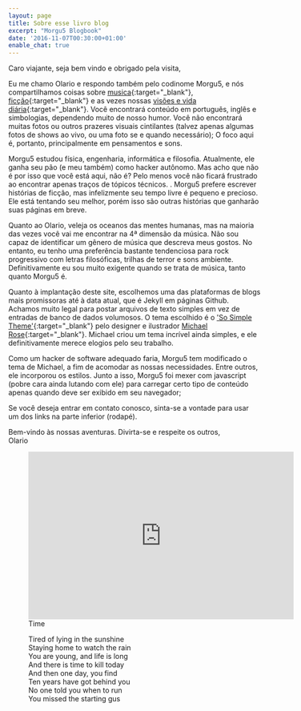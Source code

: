 ```yaml
---
layout: page
title: Sobre esse livro blog
excerpt: "Morgu5 Blogbook"
date: '2016-11-07T00:30:00+01:00'
enable_chat: true
---
```


Caro viajante, seja bem vindo e obrigado pela visita,

Eu me chamo Olario e respondo também pelo codinome Morgu5, e nós compartilhamos coisas sobre [musica](/music){:target="_blank"},  [ficção](/stories){:target="_blank"} e as vezes nossas [visões e vida diária](/blog){:target="_blank"}.  Você encontrará conteúdo em português, inglês e simbologias, dependendo muito de nosso humor. Você não encontrará muitas fotos ou outros prazeres visuais cintilantes (talvez apenas algumas fotos de shows ao vivo, ou uma foto se e quando necessário); O foco aqui é, portanto, principalmente em pensamentos e sons.

Morgu5 estudou física, engenharia, informática e filosofia. Atualmente, ele ganha seu pão (e meu também) como hacker autônomo. Mas acho que não é por isso que você está aqui, não é? Pelo menos você não ficará frustrado ao encontrar apenas traços de tópicos técnicos. . Morgu5 prefere escrever histórias de ficção, mas infelizmente seu tempo livre é pequeno e precioso. Ele está tentando seu melhor, porém isso são outras histórias que ganharão suas páginas em breve.

Quanto ao Olario, veleja os oceanos das mentes humanas, mas na maioria das vezes você vai me encontrar na 4ª dimensão da música. Não sou capaz de identificar um gênero de música que descreva meus gostos. No entanto, eu tenho uma preferência bastante tendenciosa para  rock progressivo com letras filosóficas, trilhas de terror e sons ambiente. Definitivamente eu sou muito exigente quando se trata de música, tanto quanto Morgu5 é.

Quanto à implantação deste site, escolhemos uma das plataformas de blogs mais promissoras até à data atual, que é Jekyll em páginas Github. Achamos muito legal para postar arquivos de texto simples em vez de entradas de banco de dados volumosos. O tema escolhido é o ['So Simple Theme'](http://mademistakes.com/so-simple/){:target="_blank"} pelo designer e ilustrador [Michael Rose](http://mademistakes.com){:target="_blank"}. Michael criou um tema incrível ainda simples, e ele definitivamente merece elogios pelo seu trabalho.

Como um hacker de software adequado faria, Morgu5 tem modificado o tema de Michael, a fim de acomodar as nossas necessidades. Entre outros, ele incorporou os estilos. Junto a isso, Morgu5 foi mexer com javascript (pobre cara ainda lutando com ele) para carregar certo tipo de conteúdo apenas quando deve ser exibido em seu navegador;

Se você deseja entrar em contato conosco, sinta-se a vontade para usar um dos links na parte inferior (rodapé).

Bem-vindo às nossas aventuras. Divirta-se e respeite os outros, <br/>
Olario

<figure>
    <iframe width="530" height="335" src="https://www.youtube.com/embed/JwYX52BP2Sk" frameborder="0" allowfullscreen></iframe>
    <figcaption>Time<br/>

Tired of lying in the sunshine<br/>
Staying home to watch the rain<br/>
You are young, and life is long<br/>
And there is time to kill today<br/>
And then one day, you find<br/>
Ten years have got behind you<br/>
No one told you when to run<br/>
You missed the starting gus</figcaption>
</figure>

